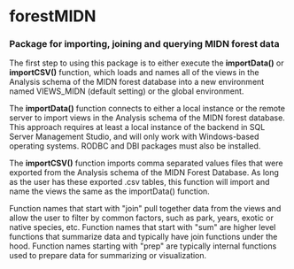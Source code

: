 # forestMIDN

<h3>Package for importing, joining and querying MIDN forest data</h3>

The first step to using this package is to either execute the <b>importData()</b> or <b>importCSV()</b> function, which loads and names all of the views in the Analysis schema of the MIDN forest database into a new environment named VIEWS_MIDN (default setting) or the global environment. 

The <b>importData()</b> function connects to either a local instance or the remote server to import views in the Analysis schema of the MIDN forest database. This approach requires at least a local instance of the backend in SQL Server Management Studio, and will only work with Windows-based operating systems. RODBC and DBI packages must also be installed. 

The <b>importCSV()</b> function imports comma separated values files that were exported from the Analysis schema of the MIDN Forest Database. As long as the user has these exported .csv tables, this function will import and name the views the same as the importData() function. 

Function names that start with "join" pull together data from the views and allow the user to filter by common factors, such as park, years, exotic or native species, etc. Function names that start with "sum" are higher level functions that summarize data and typically have join functions under the hood. Function names starting with "prep" are typically internal functions used to prepare data for summarizing or visualization.
